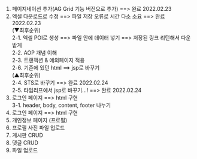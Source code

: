 1. 페이지네이션 추가(AG Grid 기능 버전으로 추가) ==> 완료 2022.02.23
2. 엑셀 다운로드로 수정 ==> 파일 저장 오류로 시간 다소 소요 ==> 완료 2022.02.23  
(▼최후순위)  
 2-1. 엑셀 POI로 생성 ==> 파일 안에 데이터 넣기 ==> 저장된 링크 리턴해서 다운받게  
 2-2. AOP 개념 이해  
 2-3. 트랜잭션 & 예외페이지 적용  
 2-6. 기존에 있던 html ==> jsp로 바꾸기  
(▲최후순위)  
2-4. STS로 바꾸기 ==> 완료 2022.02.24  
2-5. 타임리프에서 jsp로 바꾸기...! ==> 완료 2022.02.24  
3. 로그인 페이지 ==> html 구현  
3-1. header, body, content, footer 나누기  
3. 로그인 페이지 ==> html 구현  
4. 개인정보 페이지 (프로필)  
5. 프로필 사진 파일 업로드  
6. 게시판 CRUD  
7. 댓글 CRUD  
8. 파일 업로드  
